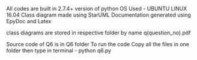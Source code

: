 All codes are built in 2.7.4+ version of python
OS Used - UBUNTU LINUX 16.04
Class diagram made using StarUML
Documentation generated using EpyDoc and Latex


class diagrams are stored in respective folder by name q(question_no).pdf
 

Source code of Q6 is in Q6 folder 
To run the code 
Copy all the files in one folder 
then type in terminal - python q6.py 
